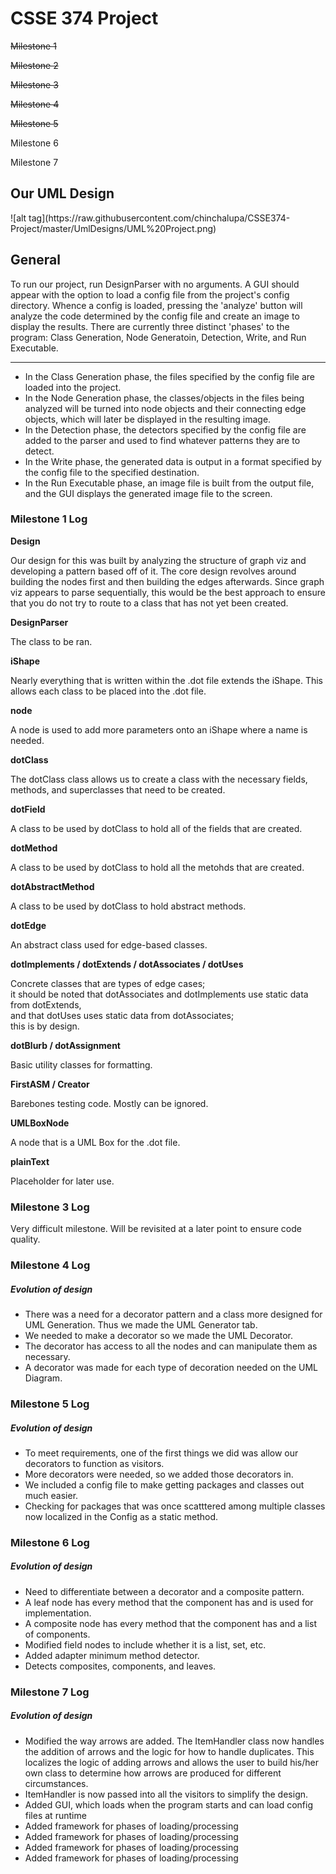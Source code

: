 <h1>CSSE 374 Project</h1>
<p><strike>Milestone 1</strike></p>
<p><strike>Milestone 2</strike></p>
<p><strike>Milestone 3</strike></p>
<p><strike>Milestone 4</strike></p>
<p><strike>Milestone 5</strike></p>
<p>Milestone 6</p>
<p>Milestone 7</p>

<h2>Our UML Design</h2>
![alt tag](https://raw.githubusercontent.com/chinchalupa/CSSE374-Project/master/UmlDesigns/UML%20Project.png)

<h2>General</h2>
<script>
HAIL SATAN LORD OF DARKNESS!
</script>
To run our project, run DesignParser with no arguments. A GUI should appear with the option to load a config file from the project's config directory.
Whence a config is loaded, pressing the 'analyze' button will analyze the code determined by the config file and create an image to display the results.
There are currently three distinct 'phases' to the program: Class Generation, Node Generatoin, Detection, Write, and Run Executable.
<hr>
<ul>
<li>In the Class Generation phase, the files specified by the config file are loaded into the project.
<li>In the Node Generation phase, the classes/objects in the files being analyzed will be turned into node objects and their connecting edge objects, which will later be displayed in the resulting image.</li>
<li>In the Detection phase, the detectors specified by the config file are added to the parser and used to find whatever patterns they are to detect.</li>
<li>In the Write phase, the generated data is output in a format specified by the config file to the specified destination.</li>
<li>In the Run Executable phase, an image file is built from the output file, and the GUI displays the generated image file to the screen.</li>
</ul>

<h3>Milestone 1 Log</h3>

<strong>Design</strong>
<p>Our design for this was built by analyzing the structure of graph viz and developing a pattern based off of it. The core design revolves around building the nodes first and then building the edges afterwards.
Since graph viz appears to parse sequentially, this would be the best approach to ensure that you do not try to route to a class that has not yet been created.</p>

<strong>DesignParser</strong>
<p>The class to be ran.</p>

<strong>iShape</strong>
<p>Nearly everything that is written within the .dot file extends the iShape. This allows each class to be placed into the .dot file.</p>

<strong>node</strong>
<p>A node is used to add more parameters onto an iShape where a name is needed.</p>

<strong>dotClass</strong>
<p>The dotClass class allows us to create a class with the necessary fields, methods, and superclasses that need to be created.</p>

<strong>dotField</strong>
<p>A class to be used by dotClass to hold all of the fields that are created.</p>

<strong>dotMethod</strong>
<p>A class to be used by dotClass to hold all the metohds that are created.</p>

<strong>dotAbstractMethod</strong>
<p>A class to be used by dotClass to hold abstract methods.</p>

<strong>dotEdge</strong>
<p>An abstract class used for edge-based classes.</p>

<strong>dotImplements / dotExtends / dotAssociates / dotUses</strong>
<p>Concrete classes that are types of edge cases; <br> it should be noted that dotAssociates and dotImplements use static data from dotExtends, <br> and that dotUses uses static data from dotAssociates; <br> this is by design.</p>

<strong>dotBlurb / dotAssignment</strong>
<p>Basic utility classes for formatting.</p>

<strong>FirstASM / Creator</strong>
<p>Barebones testing code. Mostly can be ignored.</p>

<strong>UMLBoxNode</strong>
<p>A node that is a UML Box for the .dot file.</p>

<strong>plainText</strong>
<p>Placeholder for later use.</p>

<h3> Milestone 3 Log</h3>

<p>Very difficult milestone. Will be revisited at a later point to ensure code quality.</p>

<h3> Milestone 4 Log</h3>
<h5>Evolution of design</h5>
<ul>
<li>There was a need for a decorator pattern and a class more designed for UML Generation. Thus we made the UML Generator tab.</li>
<li>We needed to make a decorator so we made the UML Decorator.</li>
<li>The decorator has access to all the nodes and can manipulate them as necessary.</li>
<li>A decorator was made for each type of decoration needed on the UML Diagram.</li>
</ul>

<h3> Milestone 5 Log</h3>
<h5>Evolution of design</h5>
<ul>
<li>To meet requirements, one of the first things we did was allow our decorators to function as visitors.</li>
<li>More decorators were needed, so we added those decorators in.</li>
<li>We included a config file to make getting packages and classes out much easier.</li>
<li>Checking for packages that was once scatttered among multiple classes now localized in the Config as a static method.</li>
</ul>

<h3>Milestone 6 Log</h3>
<h5>Evolution of design</h5>
<ul>
<li>Need to differentiate between a decorator and a composite pattern.</li>
<li>A leaf node has every method that the component has and is used for implementation.</li>
<li>A composite node has every method that the component has and a list of components.</li>
<li>Modified field nodes to include whether it is a list, set, etc.</li>
<li>Added adapter minimum method detector.</li>
<li>Detects composites, components, and leaves.</li>
</ul>

<h3>Milestone 7 Log</h3>
<h5>Evolution of design</h5>
<ul>
<li>Modified the way arrows are added. The ItemHandler class now handles the addition of arrows and
the logic for how to handle duplicates. This localizes the logic of adding arrows and allows the user
to build his/her own class to determine how arrows are produced for different circumstances.</li>
<li>ItemHandler is now passed into all the visitors to simplify the design.</li>
<li>Added GUI, which loads when the program starts and can load config files at runtime</li>
<li>Added framework for phases of loading/processing</li>
<li>Added framework for phases of loading/processing</li>
<li>Added framework for phases of loading/processing</li>
<li>Added framework for phases of loading/processing</li>
</ul>
